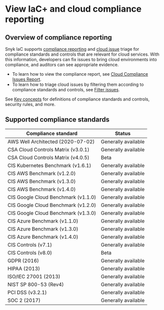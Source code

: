 # View IaC+ and cloud compliance reporting

## Overview of compliance reporting

Snyk IaC supports [compliance reporting](../../manage-issues/reporting/available-snyk-reports.md#cloud-compliance-issues-report) and [cloud issue](getting-started-with-iac+-and-cloud-scans/cloud-and-integrated-iac-issues/) triage for compliance standards and controls that are relevant for cloud services. With this information, developers can fix issues to bring cloud environments into compliance, and auditors can see appropriate evidence.

* To learn how to view the compliance report, see [Cloud Compliance Issues Report](../../manage-issues/reporting/available-snyk-reports.md#cloud-compliance-issues-report).
* To learn how to triage cloud issues by filtering them according to compliance standards and controls, see [Filter issues](getting-started-with-iac+-and-cloud-scans/cloud-and-integrated-iac-issues/view-cloud-and-integragted-iac-issues-in-the-snyk-web-ui.md#filter-issues).

See [Key concepts](getting-started-with-iac+-and-cloud-scans/key-concepts-in-iac+.md) for definitions of compliance standards and controls, security rules, and more.

## Supported compliance standards

| Compliance standard                 | Status              |
| ----------------------------------- | ------------------- |
| AWS Well Architected (2020-07-02)   | Generally available |
| CSA Cloud Controls Matrix (v3.0.1)  | Generally available |
| CSA Cloud Controls Matrix (v4.0.5)  | Beta                |
| CIS Kubernetes Benchmark (v1.6.1)   | Generally available |
| CIS AWS Benchmark (v1.2.0)          | Generally available |
| CIS AWS Benchmark (v1.3.0)          | Generally available |
| CIS AWS Benchmark (v1.4.0)          | Generally available |
| CIS Google Cloud Benchmark (v1.1.0) | Generally available |
| CIS Google Cloud Benchmark (v1.2.0) | Generally available |
| CIS Google Cloud Benchmark (v1.3.0) | Generally available |
| CIS Azure Benchmark (v1.1.0)        | Generally available |
| CIS Azure Benchmark (v1.3.0)        | Generally available |
| CIS Azure Benchmark (v1.4.0)        | Generally available |
| CIS Controls (v7.1)                 | Generally available |
| CIS Controls (v8.0)                 | Beta                |
| GDPR (2016)                         | Generally available |
| HIPAA (2013)                        | Generally available |
| ISO/IEC 27001 (2013)                | Generally available |
| NIST SP 800-53 (Rev4)               | Generally available |
| PCI DSS (v3.2.1)                    | Generally available |
| SOC 2 (2017)                        | Generally available |

